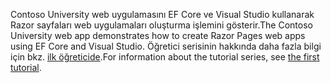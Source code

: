 <span data-ttu-id="3e5e0-101">Contoso University web uygulamasını EF Core ve Visual Studio kullanarak Razor sayfaları web uygulamaları oluşturma işlemini gösterir.</span><span class="sxs-lookup"><span data-stu-id="3e5e0-101">The Contoso University web app demonstrates how to create Razor Pages web apps using EF Core and Visual Studio.</span></span> <span data-ttu-id="3e5e0-102">Öğretici serisinin hakkında daha fazla bilgi için bkz. [ilk öğreticide](xref:data/ef-rp/intro).</span><span class="sxs-lookup"><span data-stu-id="3e5e0-102">For information about the tutorial series, see [the first tutorial](xref:data/ef-rp/intro).</span></span>
